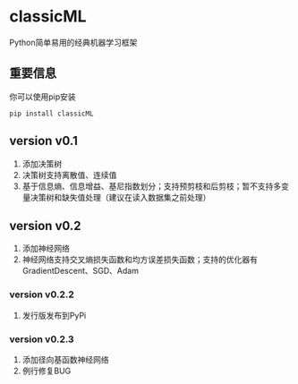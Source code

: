 # classicML 
Python简单易用的经典机器学习框架
## 重要信息

你可以使用pip安装

```shell
pip install classicML
```

## version v0.1
1. 添加决策树
2. 决策树支持离散值、连续值
3. 基于信息熵、信息增益、基尼指数划分；支持预剪枝和后剪枝；暂不支持多变量决策树和缺失值处理（建议在读入数据集之前处理）

## version v0.2
1. 添加神经网络
2. 神经网络支持交叉熵损失函数和均方误差损失函数；支持的优化器有GradientDescent、SGD、Adam

### version v0.2.2
1. 发行版发布到PyPi

### version v0.2.3

1. 添加径向基函数神经网络
2. 例行修复BUG